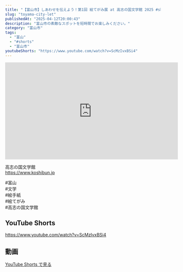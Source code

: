 ```yaml
---
title: "【富山市】しあわせを伝えよう！第1回 絵てがみ展 at 高志の国文学館 2025 #shorts"
slug: "toyama-city-let"
publishedAt: "2025-04-12T20:00:43"
description: "富山市の素敵なスポットを短時間でお楽しみください。"
category: "富山市"
tags: 
  - "富山"
  - "#shorts"
  - "富山市"
youtubeShorts: "https://www.youtube.com/watch?v=ScMzIvxBSi4"
---
```


<iframe width="560" height="315" src="https://www.youtube.com/embed/RCAiEhqDJ9w" frameborder="0" allowfullscreen></iframe>

高志の国文学館<br />
https://www.koshibun.jp

#富山<br />
#文学<br />
#絵手紙<br />
#絵てがみ<br />
#高志の国文学館

## YouTube Shorts

https://www.youtube.com/watch?v=ScMzIvxBSi4

## 動画

[YouTube Shorts で見る](https://www.youtube.com/watch?v=ScMzIvxBSi4)

